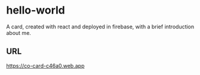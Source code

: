 # hello-world

A card, created with react and deployed in firebase,
with a brief introduction about me.

## URL

https://co-card-c46a0.web.app
